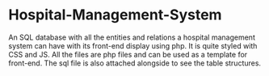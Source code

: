 # Hospital-Management-System
An SQL database with all the entities and relations a hospital management system can have with its front-end display using php. It is quite styled with CSS and JS. All the files are php files
and can be used as a template for front-end.
The sql file is also attached alongside to see the table structures.
